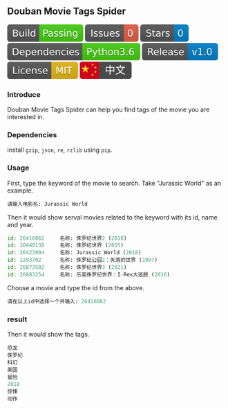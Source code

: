 ## Douban Movie Tags Spider

[![Build Status](docs/build_status.svg)](https://github.com/xibosun/spider)
[![issues](docs/issues.svg)](https://github.com/xibosun/spider/issues)
[![Stars](docs/stars.svg)](https://github.com/xibosun/spider/stargazers)
[![Dependencies](docs/dependencies.svg)](https://www.python.org/downloads/release/python-363/)
[![Release](docs/release.svg)](https://github.com/xibosun/spider)
[![License](docs/license.svg)](https://opensource.org/licenses/mit-license.php)
[![](docs/chinese.svg)](README-zh.md)

### Introduce

Douban Movie Tags Spider can help you find tags of the movie you are interested in.

### Dependencies

install `gzip`, `json`, `re`, `rzlib` using `pip`.

### Usage

First, type the keyword of the movie to search. Take "Jurassic World" as an example.

```python
请输入电影名: Jurassic World
```

Then it would show serval movies related to the keyword with its id, name and year.

```python
id: 26416062     名称: 侏罗纪世界2 (2018)
id: 10440138     名称: 侏罗纪世界 (2015)
id: 26423994     名称: Jurassic World (2018)
id: 1293702      名称: 侏罗纪公园2：失落的世界 (1997)
id: 26873582     名称: 侏罗纪世界3 (2021)
id: 26883254     名称: 乐高侏罗纪世界：I-Rex大逃脱 (2016)
```

Choose a movie and type the id from the above.

```python
请在以上id中选择一个并输入: 26416062
```

### result

Then it would show the tags.

```python
恐龙
侏罗纪
科幻
美国
冒险
2018
惊悚
动作
```
